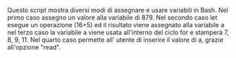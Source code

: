 <Spiegazione Script>

Questo script mostra diversi modi di assegnare e usare variabili in Bash. 
Nel primo caso assegno un valore alla variabile di 879.
Nel secondo caso let esegue un operazione (16+5) ed il risultato viene assegnato alla variabile a
nel terzo caso la variabile a viene usata all'interno del ciclo for e stamperà 7, 8, 9, 11.
Nel quarto caso permette all' utente di inserire il valore di a, grazie all'opzione "read".